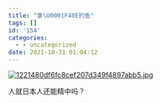 ```yaml
---
title: "拿\U0001F40E钓鱼"
tags: []
id: '154'
categories:
  - - uncategorized
date: 2021-10-31 01:04:12
---
```


[![1221480df6fc8cef207d349f4897abb5.jpg](https://ci.cncn3.cn/1221480df6fc8cef207d349f4897abb5.jpg)](https://img.cncn3.cn/image/Zrnb)

人就日本人还能精中吗？